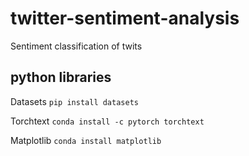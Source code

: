 # twitter-sentiment-analysis
Sentiment classification of twits

## python libraries
Datasets
`pip install datasets`

Torchtext
`conda install -c pytorch torchtext`

Matplotlib
`conda install matplotlib`